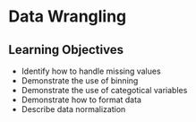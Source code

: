 # Data Wrangling

## Learning Objectives
- Identify how to handle missing values
- Demonstrate the use of binning
- Demonstrate the use of categotical variables
- Demonstrate how to format data
- Describe data normalization